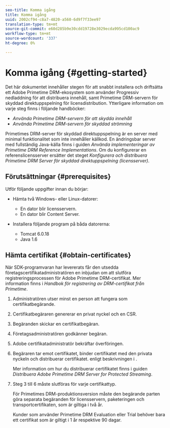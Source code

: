 ```yaml
---
seo-title: Komma igång
title: Komma igång
uuid: 2002cf94-c8a7-4820-a560-6d9f7f33ee97
translation-type: tm+mt
source-git-commit: e60d285b9e30cdd19728e3029ecda995cd100ac9
workflow-type: tm+mt
source-wordcount: '337'
ht-degree: 0%

---
```



# Komma igång {#getting-started}

Det här dokumentet innehåller stegen för att snabbt installera och driftsätta ett Adobe Primetime DRM-ekosystem som använder Progressiv nedladdning för att distribuera innehåll, samt Primetime DRM-servern för skyddad direktuppspelning för licensdistribution. Ytterligare information om varje steg finns i följande handböcker:

* *Använda Primetime DRM-servern för att skydda innehåll*
* *Använda Primetime DRM-servern för skyddad strömning*

Primetimes DRM-server för skyddad direktuppspelning är en server med minimal funktionalitet som inte innehåller källkod. En ändringsbar server med fullständig Java-källa finns i guiden *Använda implementeringar av Primetime DRM Reference Implementations*. Om du konfigurerar en referenslicensserver ersätter det steget *Konfigurera och distribuera Primetime DRM Server för skyddad direktuppspelning (licensserver)*.

## Förutsättningar {#prerequisites}

Utför följande uppgifter innan du börjar:

* Hämta två Windows- eller Linux-datorer:

   * En dator blir licensservern.
   * En dator blir Content Server.

* Installera följande program på båda datorerna:

   * Tomcat 6.0.18
   * Java 1.6

## Hämta certifikat {#obtain-certificates}

När SDK-programvaran har levererats får den utsedda företagscertifikatadministratören en inbjudan om att slutföra registreringsprocessen för Adobe Primetime DRM-certifikat. Mer information finns i *Handbok för registrering av DRM-certifikat från Primetime*.

1. Administratören utser minst en person att fungera som certifikatbegärande.
1. Certifikatbegäraren genererar en privat nyckel och en CSR.
1. Begäranden skickar en certifikatbegäran.
1. Företagsadministratören godkänner begäran.
1. Adobe certifikatadministratör bekräftar överföringen.
1. Begäraren tar emot certifikatet, binder certifikatet med den privata nyckeln och distribuerar certifikatet. enligt beskrivningen i .

   Mer information om hur du distribuerar certifikatet finns i guiden *Distribuera Adobe Primetime DRM Server for Protected Streaming*.
1. Steg 3 till 6 måste slutföras för varje certifikattyp.

   För Primetimes DRM-produktionsversion måste den begärande parten göra separata begäranden för licensservern, paketeringen och transportcertifikaten, som är giltiga i två år.

   Kunder som använder Primetime DRM Evaluation eller Trial behöver bara ett certifikat som är giltigt i 1 år respektive 90 dagar.